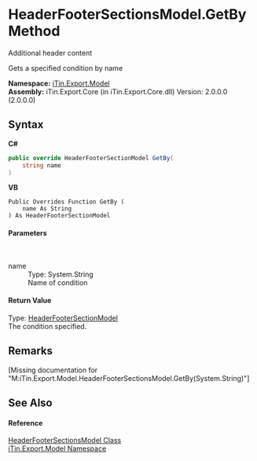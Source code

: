 # HeaderFooterSectionsModel.GetBy Method 
Additional header content 

Gets a specified condition by name

**Namespace:**&nbsp;<a href="N_iTin_Export_Model">iTin.Export.Model</a><br />**Assembly:**&nbsp;iTin.Export.Core (in iTin.Export.Core.dll) Version: 2.0.0.0 (2.0.0.0)

## Syntax

**C#**<br />
``` C#
public override HeaderFooterSectionModel GetBy(
	string name
)
```

**VB**<br />
``` VB
Public Overrides Function GetBy ( 
	name As String
) As HeaderFooterSectionModel
```


#### Parameters
&nbsp;<dl><dt>name</dt><dd>Type: System.String<br />Name of condition</dd></dl>

#### Return Value
Type: <a href="T_iTin_Export_Model_HeaderFooterSectionModel">HeaderFooterSectionModel</a><br />The condition specified.

## Remarks
\[Missing <remarks> documentation for "M:iTin.Export.Model.HeaderFooterSectionsModel.GetBy(System.String)"\]

## See Also


#### Reference
<a href="T_iTin_Export_Model_HeaderFooterSectionsModel">HeaderFooterSectionsModel Class</a><br /><a href="N_iTin_Export_Model">iTin.Export.Model Namespace</a><br />